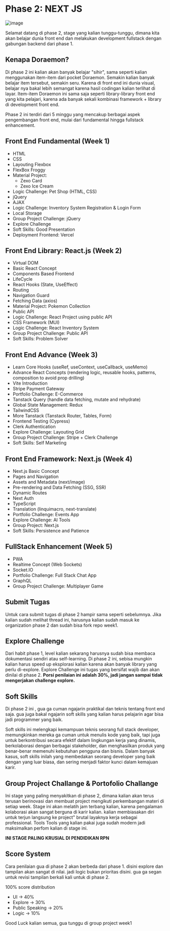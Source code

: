# Phase 2: NEXT JS

![image](https://github.com/user-attachments/assets/4e62769d-749f-45e7-9d65-ee1fcec201d0)

Selamat datang di phase 2, stage yang kalian tunggu-tunggu, dimana kita akan belajar dunia front end dan melakukan development fullstack dengan gabungan backend dari phase 1.

## Kenapa Doraemon?

Di phase 2 ini kalian akan banyak belajar "sihir", sama seperti kalian menggunakan item-item dari pocket Doraemon. Semakin kalian banyak belajar item tersebut, semakin seru. Karena di front end ini dunia visual, belajar nya bakal lebih semangat karena hasil codingan kalian terlihat di layar. Item-item Doraemon ini sama saja seperti library-library front end yang kita pelajari, karena ada banyak sekali kombinasi framework + library di development front end.

Phase 2 ini terdiri dari 5 minggu yang mencakup berbagai aspek pengembangan front end, mulai dari fundamental hingga fullstack enhancement.

## Front End Fundamental (Week 1)

- HTML
- CSS
- Layouting Flexbox
- FlexBox Froggy
- Material Project:
  - Zexo Card
  - Zexo Ice Cream
- Logic Challenge: Pet Shop (HTML, CSS)
- jQuery
- AJAX
- Logic Challenge: Inventory System Registration & Login Form
- Local Storage
- Group Project Challenge: jQuery
- Explore Challenge
- Soft Skills: Good Presentation
- Deployment Frontend: Vercel

## Front End Library: React.js (Week 2)

- Virtual DOM
- Basic React Concept
- Components Based Frontend
- LifeCycle
- React Hooks (State, UseEffect)
- Routing
- Navigation Guard
- Fetching Data (axios)
- Material Project: Pokemon Collection
- Public API
- Logic Challenge: React Project using public API
- CSS Framework (MUI)
- Logic Challenge: React Inventory System
- Group Project Challenge: Public API
- Soft Skills: Problem Solver

## Front End Advance (Week 3)

- Learn Core Hooks (useRef, useContext, useCallback, useMemo)
- Advance React Concepts (rendering logic, reusable hooks, patterns, composition to avoid prop drilling)
- Vite Introduction
- Stripe Payment Gateway
- Portfolio Challenge: E-Commerce
- Tanstack Query (handle data fetching, mutate and rehydrate)
- Global State Management: Redux
- TailwindCSS
- More Tanstack (Tanstack Router, Tables, Form)
- Frontend Testing (Cypress)
- Clerk Authentication
- Explore Challenge: Layouting Grid
- Group Project Challenge: Stripe + Clerk Challenge
- Soft Skills: Self Marketing

## Front End Framework: Next.js (Week 4)

- Next.js Basic Concept
- Pages and Navigation
- Assets and Metadata (next/image)
- Pre-rendering and Data Fetching (SSG, SSR)
- Dynamic Routes
- Next Auth
- TypeScript
- Translation (linquimacro, next-translate)
- Portfolio Challenge: Events App
- Explore Challenge: AI Tools
- Group Project: Next.js
- Soft Skills: Persistence and Patience

## FullStack Enhancement (Week 5)

- PWA
- Realtime Concept (Web Sockets)
- Socket.IO
- Portfolio Challenge: Full Stack Chat App
- GraphQL
- Group Project Challenge: Multiplayer Game

## Submit Tugas

Untuk cara submit tugas di phase 2 hampir sama seperti sebelumnya. Jika kalian sudah melihat thread ini, harusnya kalian sudah masuk ke organization phase 2 dan sudah bisa fork repo week1.

## Explore Challenge

Dari habit phase 1, level kalian sekarang harusnya sudah bisa membaca dokumentasi sendiri atau self-learning. Di phase 2 ini, sebisa mungkin kalian harus speed up eksplorasi kalian karena akan banyak library yang perlu di-explore. Explore Challenge ini tugas yang bersifat wajib dan akan dinilai di phase 2.
**Porsi penilaian ini adalah 30%, jadi jangan sampai tidak mengerjakan challenge explore.**

## Soft Skills

Di phase 2 ini , gua ga cuman ngajarin praktikal dan teknis tentang front end saja. gua juga bakal ngajarin soft skills yang kalian harus pelajarin agar bisa jadi programmer yang baik.

Soft skills ini melengkapi kemampuan teknis seorang full stack developer, memungkinkan mereka ga cuman untuk menulis kode yang baik, tapi juga untuk berkontribusi secara efektif dalam lingkungan kerja yang dinamis, berkolaborasi dengan berbagai stakeholder, dan menghasilkan produk yang benar-benar memenuhi kebutuhan pengguna dan bisnis. Dalam banyak kasus, soft skills inilah yang membedakan seorang developer yang baik dengan yang luar biasa, dan sering menjadi faktor kunci dalam kemajuan karir.

## Group Project Challange & Portofolio Challange

Ini stage yang paling menyakitkan di phase 2, dimana kalian akan terus terusan berinovasi dan membuat project mengikuti perkembangan materi di setiap week.
Stage ini akan melatih jam terbang kalian, karena pengalaman kolaborasi akan sangat berguna di karir kalian. kalian membiasakan diri untuk terjun langsung ke project" brutal layaknya kerja sebagai professional.
Tools Tools yang kalian pakai juga sudah modern jadi maksimalkan perfom kalian di stage ini.

**INI STAGE PALING KRUSIAL DI PENDIDIKAN RPN**

## Score System

Cara penilaian gua di phase 2 akan berbeda dari phase 1. disini explore dan tampilan akan sangat di nilai. jadi logic bukan prioritas disini. gua ga segan untuk revisi tampilan berkali kali untuk di phase 2.

100% score distribution

- UI -> 40%
- Explore -> 30%
- Public Speaking -> 20%
- Logic -> 10%

Good Luck kalian semua, gua tunggu di group project week1
